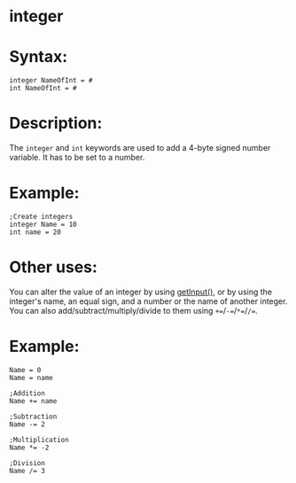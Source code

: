 # integer

# Syntax:

```
integer NameOfInt = #
int NameOfInt = #
``` 

# Description:

The `integer` and `int` keywords are used to add a 4-byte signed number variable. It has to be set to a number.

# Example: 

```
;Create integers
integer Name = 10
int name = 20
```

# Other uses:

You can alter the value of an integer by using [getInput()](getInput.md), or by using the integer's name, an equal sign, and a number or the name of another integer. You can also add/subtract/multiply/divide to them using `+=`/`-=`/`*=`/`/=`.

# Example:

```
Name = 0
Name = name

;Addition
Name += name

;Subtraction
Name -= 2

;Multiplication
Name *= -2

;Division
Name /= 3
```